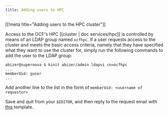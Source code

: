 ```yaml
---
title: Adding users to HPC
---
```


[[!meta title="Adding users to the HPC cluster"]]

Access to the OCF's HPC [[cluster | doc services/hpc]] is controlled by means
of an LDAP group named `ocfhpc`. If a user requests access to the cluster and
meets the basic access criteria, namely that they have specified what they
want to use the cluster for, simply run the following commands to add the user
to the LDAP group:

    abizer@supernova $ kinit abizer/admin ldapvi cn=ocfhpc
    ...
    memberUid: guser
    ...

Add another line to the list in the form of `memberUid: <username of requestor>`

Save and quit from your `$EDITOR`, and then reply to the request email with [this][hpc] template.

[hpc]: https://templates.ocf.berkeley.edu/#hpc-new-user

